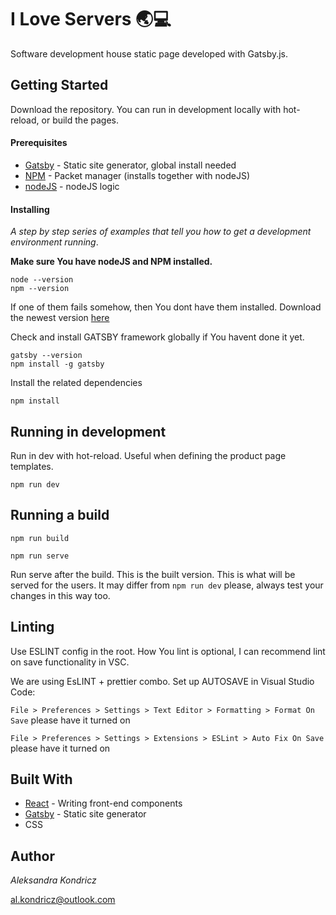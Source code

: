 # I Love Servers 🌏💻

Software development house static page developed with Gatsby.js. 

## Getting Started ##

Download the repository. You can run in development locally with hot-reload, or build the pages.

#### Prerequisites ####
  * [Gatsby](https://www.gatsbyjs.org/) - Static site generator, global install needed
  * [NPM](https://www.npmjs.com/) - Packet manager (installs together with nodeJS)
  * [nodeJS](https://nodejs.org/en/) - nodeJS logic
  
#### Installing ####
   *A step by step series of examples that tell you how to get a development environment running*.
   
   __Make sure You have nodeJS and NPM installed.__
   
```
node --version
npm --version
```

If one of them fails somehow, then You dont have them installed. Download the newest version [here](https://nodejs.org/en/)

Check and install GATSBY framework globally if You havent done it yet.

```
gatsby --version
npm install -g gatsby
```

Install the related dependencies

```
npm install
```

## Running in development

Run in dev with hot-reload. Useful when defining the product page templates.

```
npm run dev
```

## Running a build

```
npm run build
```

```
npm run serve
```

Run serve after the build. This is the built version. This is what will be served for the users. It may differ from `npm run dev` please, always test your changes in this way too.

## Linting

Use ESLINT config in the root. How You lint is optional, I can recommend lint on save functionality in VSC.

We are using EsLINT + prettier combo. Set up AUTOSAVE in Visual Studio Code:

`File > Preferences > Settings > Text Editor > Formatting > Format On Save` please have it turned on

`File > Preferences > Settings > Extensions > ESLint > Auto Fix On Save` please have it turned on

## Built With

- [React](https://reactjs.org/) - Writing front-end components
- [Gatsby](https://www.gatsbyjs.org/) - Static site generator
- CSS 


## Author
*Aleksandra Kondricz*

al.kondricz@outlook.com
